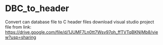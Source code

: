 # DBC_to_header
Convert can database file to C header files
download visual studio project file from link:
https://drive.google.com/file/d/1JUMF7Ln0tt7Wsv97oh_ffTVTqBKNjMb8/view?usp=sharing
